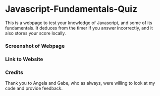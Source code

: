# Javascript-Fundamentals-Quiz

This is a webpage to test your knowledge of Javascript, and some of its fundamentals. It deduces from the timer if you answer incorrectly, and it also stores your score locally.

### Screenshot of Webpage



### Link to Website


### Credits

Thank you to Angela and Gabe, who as always, were willing to look at my code and provide feedback. 